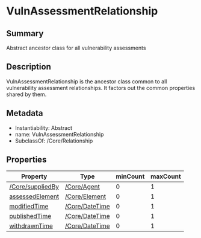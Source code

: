 <!-- Automatically generated by spec-parser v2.0.0 on 2024-01-08T22:20:56.273795+00:00 -->
<!-- SPDX-License-Identifier: Community-Spec-1.0 -->

# VulnAssessmentRelationship

## Summary

Abstract ancestor class for all vulnerability assessments


## Description

VulnAssessmentRelationship is the ancestor class common to all vulnerability
assessment relationships. It factors out the common properties shared by them.


## Metadata

- Instantiability: Abstract
- name: VulnAssessmentRelationship
- SubclassOf: /Core/Relationship



## Properties

| Property | Type | minCount | maxCount |
|---|---|---|---|
| [/Core/suppliedBy](../../Core/Properties/suppliedBy.md) | [/Core/Agent](../../Core/Classes/Agent.md) | 0 | 1 |
| [assessedElement](../Properties/assessedElement.md) | [/Core/Element](../../Core/Classes/Element.md) | 0 | 1 |
| [modifiedTime](../Properties/modifiedTime.md) | [/Core/DateTime](../../Core/Datatypes/DateTime.md) | 0 | 1 |
| [publishedTime](../Properties/publishedTime.md) | [/Core/DateTime](../../Core/Datatypes/DateTime.md) | 0 | 1 |
| [withdrawnTime](../Properties/withdrawnTime.md) | [/Core/DateTime](../../Core/Datatypes/DateTime.md) | 0 | 1 |

